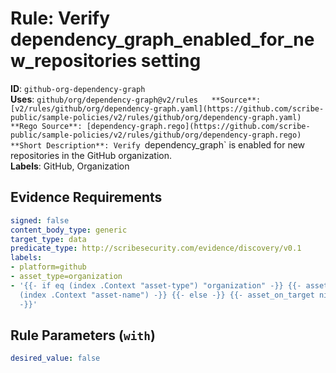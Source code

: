 # Rule: Verify dependency_graph_enabled_for_new_repositories setting

**ID**: `github-org-dependency-graph`  
**Uses**: `github/org/dependency-graph@v2/rules  
**Source**: [v2/rules/github/org/dependency-graph.yaml](https://github.com/scribe-public/sample-policies/v2/rules/github/org/dependency-graph.yaml)  
**Rego Source**: [dependency-graph.rego](https://github.com/scribe-public/sample-policies/v2/rules/github/org/dependency-graph.rego)  
**Short Description**: Verify `dependency_graph` is enabled for new repositories in the GitHub organization.  
**Labels**: GitHub, Organization

## Evidence Requirements

```yaml
signed: false
content_body_type: generic
target_type: data
predicate_type: http://scribesecurity.com/evidence/discovery/v0.1
labels:
- platform=github
- asset_type=organization
- '{{- if eq (index .Context "asset-type") "organization" -}} {{- asset_on_target
  (index .Context "asset-name") -}} {{- else -}} {{- asset_on_target nil -}} {{- end
  -}}'
```
## Rule Parameters (`with`)

```yaml
desired_value: false
```
